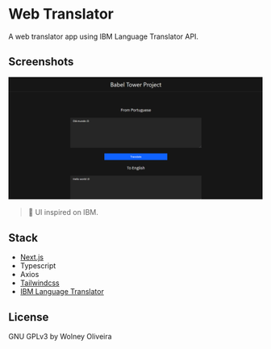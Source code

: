 # Web Translator

A web translator app using IBM Language Translator API.

## Screenshots
![screenshot](doc/screenshot.png)

> 🎨 UI inspired on IBM.

## Stack
- [Next.js](https://nextjs.org/)
- Typescript
- Axios
- [Tailwindcss](https://tailwindcss.com/)
- [IBM Language Translator](https://cloud.ibm.com/catalog/services/language-translator?catalog_query=aHR0cHM6Ly9jbG91ZC5pYm0uY29tL2NhdGFsb2c%2FY2F0ZWdvcnk9YWk%3D#about)

## License
GNU GPLv3 by Wolney Oliveira
